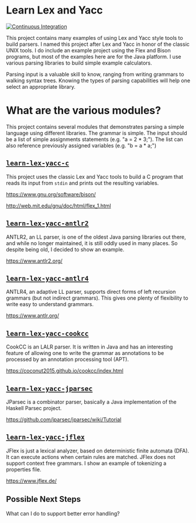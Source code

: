Learn Lex and Yacc
===================

[![Continuous Integration](https://github.com/mpuening/learn-lex-yacc/actions/workflows/ci.yml/badge.svg)](https://github.com/mpuening/learn-lex-yacc/actions/workflows/ci.yml)

This project contains many examples of using Lex and Yacc style tools to build parsers.
I named this project after Lex and Yacc in honor of the classic UNIX tools. I do include
an example project using the Flex and Bison programs, but most of the examples here are
for the Java platform. I use various parsing libraries to build simple example calculators.

Parsing input is a valuable skill to know, ranging from writing grammars to walking 
syntax trees. Knowing the types of parsing capabilities will help one select an appropriate 
library.

What are the various modules?
=============================

This project contains several modules that demonstrates parsing a simple language 
using different libraries. The grammar is simple. The input should be a list of simple 
assignments statements (e.g. "a = 2 * 3;"). The list can also reference previously 
assigned variables (e.g. "b = a * a;")

## [`learn-lex-yacc-c`](./learn-lex-yacc-c)

This project uses the classic Lex and Yacc tools to build a C program that reads
its input from `stdin` and prints out the resulting variables.

https://www.gnu.org/software/bison/

http://web.mit.edu/gnu/doc/html/flex_1.html

## [`learn-lex-yacc-antlr2`](./learn-lex-yacc-antlr2)

ANTLR2, an LL parser, is one of the oldest Java parsing libraries out there, and 
while no longer maintained, it is still oddly used in many places. So despite being 
old, I decided to show an example.

https://www.antlr2.org/

## [`learn-lex-yacc-antlr4`](./learn-lex-yacc-antlr4)

ANTLR4, an adaptive LL parser, supports direct forms of left recursion grammars (but 
not indirect grammars). This gives one plenty of flexibility to write easy to understand 
grammars.

https://www.antlr.org/

## [`learn-lex-yacc-cookcc`](./learn-lex-yacc-cookcc)

CookCC is an LALR parser. It is written in Java and has an interesting feature of 
allowing one to write the grammar as annotations to be processed by an annotation
processing tool (APT).

https://coconut2015.github.io/cookcc/index.html

## [`learn-lex-yacc-jparsec`](./learn-lex-yacc-jparsec)

JParsec is a combinator parser, basically a Java implementation of the Haskell 
Parsec project.

https://github.com/jparsec/jparsec/wiki/Tutorial

## [`learn-lex-yacc-jflex`](./learn-lex-yacc-jflex)

JFlex is just a lexical analyzer, based on deterministic finite automata (DFA). It 
can execute actions when certain rules are matched. JFlex does not support context 
free grammars. I show an example of tokenizing a properties file. 

https://www.jflex.de/

## Possible Next Steps

What can I do to support better error handling?
